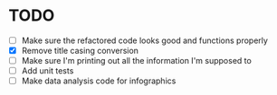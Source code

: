 # TODO
- [ ] Make sure the refactored code looks good and functions properly
- [x] Remove title casing conversion
- [ ] Make sure I'm printing out all the information I'm supposed to
- [ ] Add unit tests
- [ ] Make data analysis code for infographics
